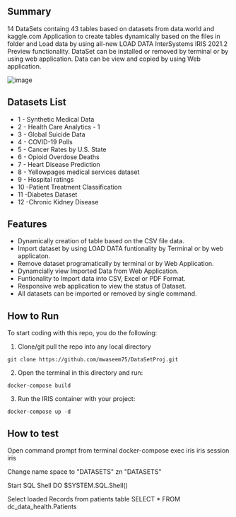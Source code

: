 ## Summary
14 DataSets containg 43 tables based on datasets from data.world and kaggle.com 
Application to create tables dynamically based on the files in folder and Load data by using all-new LOAD DATA InterSystems IRIS 2021.2 Preview functionality.
DataSet can be installed or removed by terminal or by using web application. Data can be view and copied by using Web application.

![image](https://user-images.githubusercontent.com/18219467/148703381-c1ca7868-0f23-4b65-bc11-1c38808ac666.png)
## Datasets List
* 1 - Synthetic Medical Data 
* 2 - Health Care Analytics - 1
* 3 - Global Suicide Data
* 4 - COVID-19 Polls
* 5 - Cancer Rates by U.S. State
* 6 - Opioid Overdose Deaths 
* 7 - Heart Disease Prediction
* 8 - Yellowpages medical services dataset
* 9 - Hospital ratings
* 10 -Patient Treatment Classification
* 11 -Diabetes Dataset
* 12 -Chronic Kidney Disease

## Features
* Dynamically creation of table based on the CSV file data.
* Import dataset by using LOAD DATA funtionality by Terminal or by web applicaton.
* Remove dataset programatically by terminal or by Web Application.
* Dynamcially view Imported Data from Web Application.
* Funtionality to Import data into CSV, Excel or PDF Format. 
* Responsive web application to view the status of Dataset.
* All datasets can be imported or removed by single command.



## How to Run

To start coding with this repo, you do the following:

1. Clone/git pull the repo into any local directory

```shell
git clone https://github.com/mwaseem75/DataSetProj.git
```

2. Open the terminal in this directory and run:

```shell
docker-compose build
```

3. Run the IRIS container with your project:

```shell
docker-compose up -d
```

## How to test

Open command prompt from terminal
docker-compose exec iris iris session iris

Change name space to "DATASETS"
zn "DATASETS"

Start SQL Shell
DO $SYSTEM.SQL.Shell()

Select loaded Records from patients table
SELECT * FROM dc_data_health.Patients


